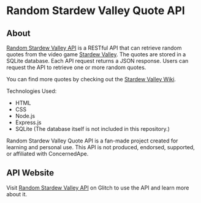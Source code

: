 # Random Stardew Valley Quote API

## About
[Random Stardew Valley API](https://random-stardew-quote.glitch.me/) is a RESTful API that can retrieve random quotes from the video game [Stardew Valley](https://www.stardewvalley.net/). The quotes are stored in a SQLite database. Each API request returns a JSON response. Users can request the API to retrieve one or more random quotes.

You can find more quotes by checking out the [Stardew Valley Wiki](https://stardewvalleywiki.com/Stardew_Valley_Wiki).

Technologies Used:
- HTML
- CSS
- Node.js
- Express.js
- SQLite (The database itself is not included in this repository.)

Random Stardew Valley Quote API is a fan-made project created for learning and personal use. This API is not produced, endorsed, supported, or affiliated with ConcernedApe.

## API Website
Visit [Random Stardew Valley API](https://random-stardew-quote.glitch.me/) on Glitch to use the API and learn more about it.
